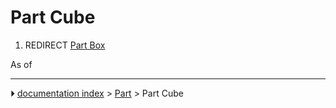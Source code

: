 # Part Cube
1.  REDIRECT [Part Box](Part_Box.md)

As of



---
⏵ [documentation index](../README.md) > [Part](Part_Workbench.md) > Part Cube
